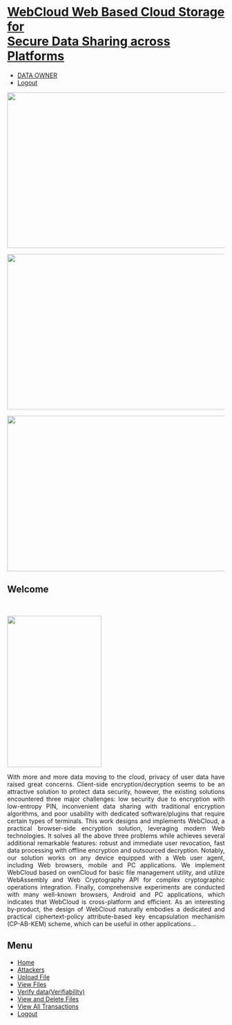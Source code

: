 <!DOCTYPE html PUBLIC "-//W3C//DTD XHTML 1.0 Transitional//EN" 

"http://www.w3.org/TR/xhtml1/DTD/xhtml1-transitional.dtd">

<html xmlns="http://www.w3.org/1999/xhtml">

<head>

<meta http-equiv="Content-Type" content="text/html; charset=utf-8" />

<link href="[css/style.css]" rel="stylesheet" type="text/css" />

<link rel="stylesheet" type="text/css" href="css/coin-slider.css" />

<!--

.style2 {

font-size: 24px;

font-weight: bold;

font-style: italic;

}

style3 {font-weight: bold)

style4 {

color: #FF0000;

font-weight: bold;

}
        
-->
  


</head>

<body>

<div class="main">

<div class="header">

<div class="header_resize">

<div class="logo">

<h1><a href="index.html" class="style2">WebCloud Web Based Cloud Storage for<br/>Secure Data Sharing across Platforms</a></h1>

</div>

<div class="menu_nav">

<ul>

<li class="active"><a href="https://th.bing.com/th/id/OIP.RJCImwMq7ynpf_dECSWlDQHaE7?w=273&h=182&c=7&r=0&o=7&dpr=1.3&pid=1.7&rm=3"><span>DATA OWNER</span></a></li>

<li class="active"><a href="https://img.freepik.com/premium-vector/concept-website-page-log-cloud_172533-72.jpg?w=2000">Logout</a></li>

</ul>

</div>

<div class="clr"></div>

<div class="slider">

<div id="coin-slider">

<a href="#"><img src="https://www.jaxtr.com/wp-content/uploads/2020/06/cloud-1024x752.jpg" width="960" height="360" alt="" /></a> 

<a href="#"><img src="https://img.rawpixel.com/s3fs-private/rawpixel_images/website_content/k-p-289.jpg?w=800&dpr=1&fit=default&crop=default&q=65&vib=3&con=3&usm=15&bg=F4F4F3&ixlib=js-2.2.1&s=200eaa6b01d296343c51c511bb87a8e8" width="960" height="360" alt="" /></a>

<a href="#"><img src="https://wallpapercave.com/wp/wp3929824.jpg" width="960" height="360" alt="" /></a>

</div>

<div class="clr"></div>

</div>

<div class="clr"></div>

</div>

</div>

<div class="content">

<div class="content_resize">
        
<div class="mainbar">

<div class="article">

<h2>Welcome</h2>

<p class="infopost">&nbsp;</p>

<div class="img"><img src="images/img1.jpg/https://img.freepik.com/premium-vector/technology-abstract-welcome-banner-background-website-landing-page-template-design_633079-73.jpg?w=996" width="218" height="350" alt="" class="fl"/></div>

<div class="post_content">

<p align="justify" class="style4">With more and more data moving to the cloud, privacy of user data have raised great concerns. Client-side encryption/decryption seems to be an attractive solution to protect data security, however, the existing solutions encountered three major challenges: low security due to encryption with low-entropy PIN, inconvenient data sharing with traditional encryption algorithms, and poor usability with dedicated software/plugins that require certain types of terminals. This work designs and implements WebCloud, a practical browser-side encryption solution, leveraging modern Web technologies. It solves all the above three problems while achieves several additional remarkable features: robust and immediate user revocation, fast data processing with offline encryption and outsourced decryption. Notably, our solution works on any device equipped with a Web user agent, including Web browsers, mobile and PC applications. We implement WebCloud based on ownCloud for basic file management utility, and utilize WebAssembly and Web Cryptography API for complex cryptographic operations integration. Finally, comprehensive experiments are conducted with many well-known browsers, Android and PC applications, which indicates that WebCloud is cross-platform and efficient. As an interesting by-product, the design of WebCloud naturally embodies a dedicated and practical ciphertext-policy attribute-based key encapsulation mechanism (CP-AB-KEM) scheme, which can be useful in other applications...</p>

</div>

<div class="clr"></div>

</div>

</div>

<div class="sidebar">

<div class="gadget">

<h2 class="star">Menu</h2>

<div class="clr"></div>

<ul class="sb_menu style3">

<li><a href="https://cdn2.vectorstock.com/i/1000x1000/52/56/cloud-data-storage-web-page-template-vector-21685256.jpg">Home</a></li>

<li><a href="https://s3.amazonaws.com/cdn.freshdesk.com/data/helpdesk/attachments/production/67012055930/original/EhrQouaeK_B5NjFUAA1p8nAgMwfdcj6ksg.png?1620757716">Attackers</a></li>

<li><a href="https://tse3.mm.bing.net/th/id/OIP.yfNAFixHwGX3xXjv54PIFwHaFj?w=840&h=630&rs=1&pid=ImgDetMain&o=7&rm=3">Upload File</a></li>

<li><a href="https://tse1.mm.bing.net/th/id/OIP.o0OAkVRATjDWECHKXbD_qAHaDi?w=1883&h=900&rs=1&pid=ImgDetMain&o=7&rm=3">View Files</a></li>

<li><a href="https://mir-s3-cdn-cf.behance.net/project_modules/max_3840/b0864796679957.5eb3c51a4b908.png">Verify data(Verifiability)</a></li>

<li><a href="DO_Delete.jsp">View and Delete Files</a></li>

<li><a href="https://helpx.adobe.com/content/dam/help/en/creative-cloud/help/delete-files-permanently-from-cloud-storage/acrobat-delete-file-copy.png.img.png">View All Transactions</a></li>

<li><a href="https://idcloudhost.com/wp-content/uploads/2019/07/Logout-scaled.jpg">Logout</a></li>

</ul>

</div>

</div>

<div class="clr"></div>

</div>

</div>

<div class="fbg"></div>

<div class="footer">

<div class="footer_resize">

<p class="lf">&nbsp;</p>

<p class="rf">&nbsp;</p>

<div style="clear:both;"></div>

</div>

</div>

</div>

<div align=center></div>

</body>

</html>
